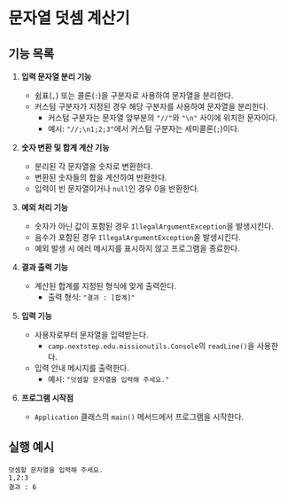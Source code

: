 # 문자열 덧셈 계산기

## 기능 목록

1. **입력 문자열 분리 기능**
    - 쉼표(`,`) 또는 콜론(`:`)을 구분자로 사용하여 문자열을 분리한다.
    - 커스텀 구분자가 지정된 경우 해당 구분자를 사용하여 문자열을 분리한다.
        - 커스텀 구분자는 문자열 앞부분의 `"//"`와 `"\n"` 사이에 위치한 문자이다.
        - 예시: `"//;\n1;2;3"`에서 커스텀 구분자는 세미콜론(`;`)이다.

2. **숫자 변환 및 합계 계산 기능**
    - 분리된 각 문자열을 숫자로 변환한다.
    - 변환된 숫자들의 합을 계산하여 반환한다.
    - 입력이 빈 문자열이거나 `null`인 경우 0을 반환한다.

3. **예외 처리 기능**
    - 숫자가 아닌 값이 포함된 경우 `IllegalArgumentException`을 발생시킨다.
    - 음수가 포함된 경우 `IllegalArgumentException`을 발생시킨다.
    - 예외 발생 시 에러 메시지를 표시하지 않고 프로그램을 종료한다.

4. **결과 출력 기능**
    - 계산된 합계를 지정된 형식에 맞게 출력한다.
        - 출력 형식: `"결과 : [합계]"`

5. **입력 기능**
    - 사용자로부터 문자열을 입력받는다.
        - `camp.nextstep.edu.missionutils.Console`의 `readLine()`을 사용한다.
    - 입력 안내 메시지를 출력한다.
        - 예시: `"덧셈할 문자열을 입력해 주세요."`

6. **프로그램 시작점**
    - `Application` 클래스의 `main()` 메서드에서 프로그램을 시작한다.

## 실행 예시

```
덧셈할 문자열을 입력해 주세요.
1,2:3
결과 : 6
```